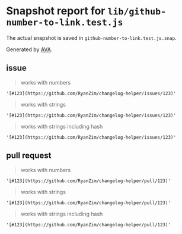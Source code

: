 # Snapshot report for `lib/github-number-to-link.test.js`

The actual snapshot is saved in `github-number-to-link.test.js.snap`.

Generated by [AVA](https://avajs.dev).

## issue

> works with numbers

    '[#123](https://github.com/RyanZim/changelog-helper/issues/123)'

> works with strings

    '[#123](https://github.com/RyanZim/changelog-helper/issues/123)'

> works with strings including hash

    '[#123](https://github.com/RyanZim/changelog-helper/issues/123)'

## pull request

> works with numbers

    '[#123](https://github.com/RyanZim/changelog-helper/pull/123)'

> works with strings

    '[#123](https://github.com/RyanZim/changelog-helper/pull/123)'

> works with strings including hash

    '[#123](https://github.com/RyanZim/changelog-helper/pull/123)'
